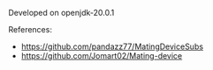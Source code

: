 Developed on openjdk-20.0.1

References:
* https://github.com/pandazz77/MatingDeviceSubs
* https://github.com/Jomart02/Mating-device